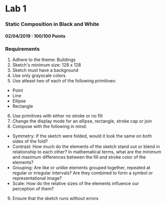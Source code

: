 # Lab 1
### Static Composition in Black and White
#### 02/04/2019 : 100/100 Points

### Requirements
1. Adhere to the theme: Buildings
2. Sketch's minimum size: 128 x 128
3. Sketch must have a background
4. Use only grayscale colors
5. Use atleast two of each of the following primitives:
* Point
* Line
* Ellipse
* Rectangle

6. Use primitives with either no stroke or no fill
7. Change the display mode for an ellipse, rectangle, stroke cap or join
8. Compose with the following in mind:
* Symmetry: If the sketch were folded, would it look the same on both sides of the fold?
* Contrast: How much do the elements of the sketch stand out or blend in relationship to each other? In mathematical terms, what are the minimum and maximum differences between the fill and stroke color of the elements?
* Grouping: Are like or unlike elements grouped together, repeated at regular or irregular intervals? Are they combined to form a symbol or representational image?
* Scale: How do the relative sizes of the elements influence our perception of them?
9. Ensure that the sketch runs without errors
